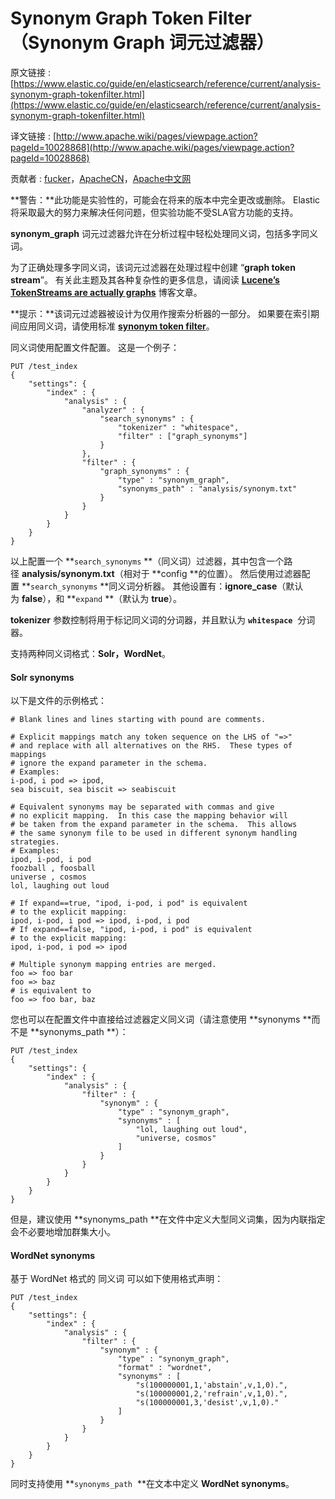 # Synonym Graph Token Filter（Synonym Graph 词元过滤器）

原文链接 : [https://www.elastic.co/guide/en/elasticsearch/reference/current/analysis-synonym-graph-tokenfilter.html](https://www.elastic.co/guide/en/elasticsearch/reference/current/analysis-synonym-graph-tokenfilter.html)

译文链接 : [http://www.apache.wiki/pages/viewpage.action?pageId=10028868](http://www.apache.wiki/pages/viewpage.action?pageId=10028868)

贡献者 : [fucker](/display/~caizhongjie)，[ApacheCN](/display/~apachecn)，[Apache中文网](/display/~apachechina)

**警告：**此功能是实验性的，可能会在将来的版本中完全更改或删除。 Elastic 将采取最大的努力来解决任何问题，但实验功能不受SLA官方功能的支持。

**synonym_graph** 词元过滤器允许在分析过程中轻松处理同义词，包括多字同义词。

为了正确处理多字同义词，该词元过滤器在处理过程中创建 “**graph token stream**”。 有关此主题及其各种复杂性的更多信息，请阅读 **[Lucene’s TokenStreams are actually graphs](http://blog.mikemccandless.com/2012/04/lucenes-tokenstreams-are-actually.html)** 博客文章。

**提示：**该词元过滤器被设计为仅用作搜索分析器的一部分。 如果要在索引期间应用同义词，请使用标准 **[synonym token filter](http://www.apache.wiki/pages/viewpage.action?pageId=10028859)**。

同义词使用配置文件配置。 这是一个例子：

```
PUT /test_index
{
    "settings": {
        "index" : {
            "analysis" : {
                "analyzer" : {
                    "search_synonyms" : {
                        "tokenizer" : "whitespace",
                        "filter" : ["graph_synonyms"]
                    }
                },
                "filter" : {
                    "graph_synonyms" : {
                        "type" : "synonym_graph",
                        "synonyms_path" : "analysis/synonym.txt"
                    }
                }
            }
        }
    }
}
```

以上配置一个 **`search_synonyms` **（同义词）过滤器，其中包含一个路径 **analysis/synonym.txt**（相对于 **config **的位置）。 然后使用过滤器配置 **`search_synonyms` **同义词分析器。 其他设置有：**ignore_case**（默认为 **false**），和 **`expand` **（默认为 **true**）。

**tokenizer** 参数控制将用于标记同义词的分词器，并且默认为 **`whitespace`**  分词器。

支持两种同义词格式：**Solr，WordNet**。

#### **Solr synonyms**

以下是文件的示例格式：

```
# Blank lines and lines starting with pound are comments.

# Explicit mappings match any token sequence on the LHS of "=>"
# and replace with all alternatives on the RHS.  These types of mappings
# ignore the expand parameter in the schema.
# Examples:
i-pod, i pod => ipod,
sea biscuit, sea biscit => seabiscuit

# Equivalent synonyms may be separated with commas and give
# no explicit mapping.  In this case the mapping behavior will
# be taken from the expand parameter in the schema.  This allows
# the same synonym file to be used in different synonym handling strategies.
# Examples:
ipod, i-pod, i pod
foozball , foosball
universe , cosmos
lol, laughing out loud

# If expand==true, "ipod, i-pod, i pod" is equivalent
# to the explicit mapping:
ipod, i-pod, i pod => ipod, i-pod, i pod
# If expand==false, "ipod, i-pod, i pod" is equivalent
# to the explicit mapping:
ipod, i-pod, i pod => ipod

# Multiple synonym mapping entries are merged.
foo => foo bar
foo => baz
# is equivalent to
foo => foo bar, baz
```

您也可以在配置文件中直接给过滤器定义同义词（请注意使用 **synonyms **而不是 **synonyms_path **）：

```
PUT /test_index
{
    "settings": {
        "index" : {
            "analysis" : {
                "filter" : {
                    "synonym" : {
                        "type" : "synonym_graph",
                        "synonyms" : [
                            "lol, laughing out loud",
                            "universe, cosmos"
                        ]
                    }
                }
            }
        }
    }
}
```

但是，建议使用 **synonyms_path **在文件中定义大型同义词集，因为内联指定会不必要地增加群集大小。

#### **WordNet synonyms**

基于 WordNet 格式的 同义词 可以如下使用格式声明：

```
PUT /test_index
{
    "settings": {
        "index" : {
            "analysis" : {
                "filter" : {
                    "synonym" : {
                        "type" : "synonym_graph",
                        "format" : "wordnet",
                        "synonyms" : [
                            "s(100000001,1,'abstain',v,1,0).",
                            "s(100000001,2,'refrain',v,1,0).",
                            "s(100000001,3,'desist',v,1,0)."
                        ]
                    }
                }
            }
        }
    }
}
```

同时支持使用 **`synonyms_path`  **在文本中定义 **WordNet synonyms**。